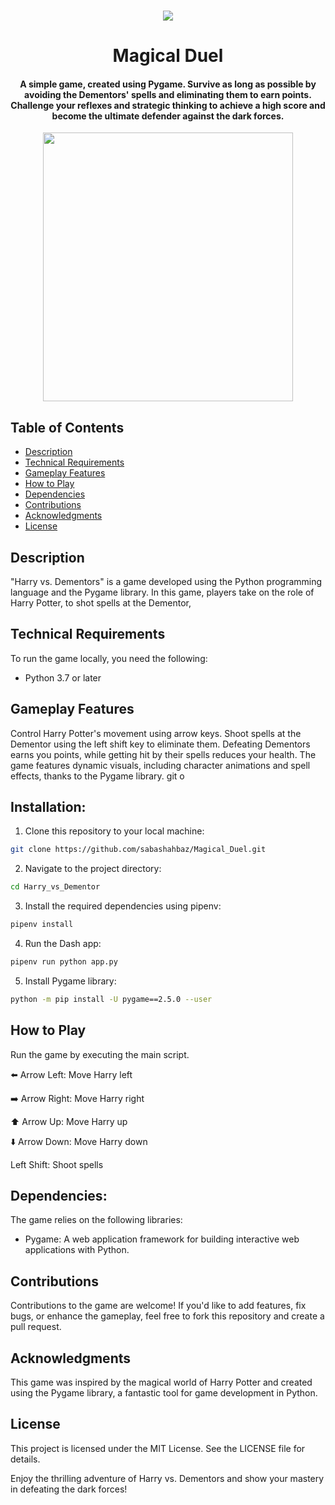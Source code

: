 
<p align="center">
    </a>
    </a>
    <br>
    <a href="https://docs.python.org/3/index.html"><img src="https://img.shields.io/badge/python-%2320232a?style=for-the-badge&logo=python&logoColor=ffdd54" /></a>
</p>

<h1 align="center"><b>Magical Duel</b></h1>
<h4 align="center"> A simple game, created using Pygame. Survive as long as possible by avoiding the Dementors' spells and eliminating them to earn points. Challenge your reflexes and strategic thinking to achieve a high score and become the ultimate defender against the dark forces.  </h4>


<p align="center">
    <img src="Assets/points0.gif" width="400" height="430"/>
</p>


## Table of Contents

- [Description](#description)
- [Technical Requirements](#technical-requirements)
- [Gameplay Features](#gameplay-features)
- [How to Play](#how-to-play)
- [Dependencies](#dependencies)
- [Contributions](#contributions)
- [Acknowledgments](#acknowledgments)
- [License](#license)

## Description

"Harry vs. Dementors" is a game developed using the Python programming language and the Pygame library. In this game, players take on the role of Harry Potter, to shot spells at the Dementor,

## Technical Requirements

To run the game locally, you need the following:

- Python 3.7 or later


## Gameplay Features

Control Harry Potter's movement using arrow keys.
Shoot spells at the Dementor using the left shift key to eliminate them.
Defeating Dementors earns you points, while getting hit by their spells reduces your health.
The game features dynamic visuals, including character animations and spell effects, thanks to the Pygame library.
git o
## Installation: 

1. Clone this repository to your local machine:

```bash
git clone https://github.com/sabashahbaz/Magical_Duel.git
```

2. Navigate to the project directory:

```bash
cd Harry_vs_Dementor
```

3. Install the required dependencies using pipenv:

```bash
pipenv install
```

4. Run the Dash app:

```bash
pipenv run python app.py
```
5. Install Pygame library:
```bash
python -m pip install -U pygame==2.5.0 --user
```

## How to Play
Run the game by executing the main script.

⬅️ Arrow Left: Move Harry left

➡️ Arrow Right: Move Harry right

⬆️ Arrow Up: Move Harry up

⬇️ Arrow Down: Move Harry down

Left Shift: Shoot spells

## Dependencies:

The game relies on the following libraries:

- Pygame: A web application framework for building interactive web applications with Python.

## Contributions

Contributions to the game are welcome! If you'd like to add features, fix bugs, or enhance the gameplay, feel free to fork this repository and create a pull request.

## Acknowledgments

This game was inspired by the magical world of Harry Potter and created using the Pygame library, a fantastic tool for game development in Python.

## License

This project is licensed under the MIT License. See the LICENSE file for details.


Enjoy the thrilling adventure of Harry vs. Dementors and show your mastery in defeating the dark forces!


